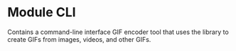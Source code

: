 # Module CLI

Contains a command-line interface GIF encoder tool that uses the library to create GIFs from images, videos, and other
GIFs.
